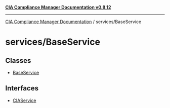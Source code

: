 [**CIA Compliance Manager Documentation v0.8.12**](../../README.md)

***

[CIA Compliance Manager Documentation](../../modules.md) / services/BaseService

# services/BaseService

## Classes

- [BaseService](classes/BaseService.md)

## Interfaces

- [CIAService](interfaces/CIAService.md)
